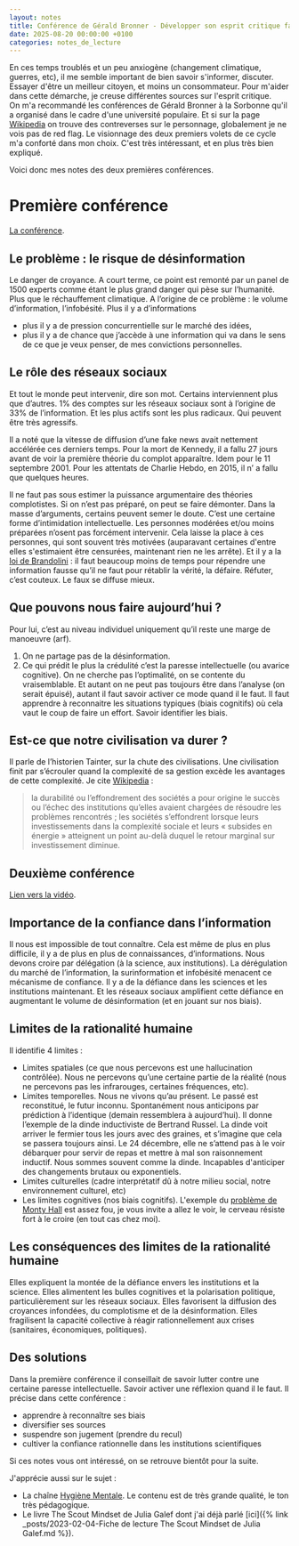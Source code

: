 ```yaml
---
layout: notes
title: Conférence de Gérald Bronner - Développer son esprit critique face à la désinformation (1 & 2)
date: 2025-08-20 00:00:00 +0100
categories: notes_de_lecture
---
```


En ces temps troublés et un peu anxiogène (changement climatique, guerres, etc), il me semble important de bien savoir s'informer, discuter. 
Essayer d'être un meilleur citoyen, et moins un consommateur. 
Pour m'aider dans cette démarche, je creuse différentes sources sur l'esprit critique.  
On m'a recommandé les conférences de Gérald Bronner à la Sorbonne qu'il a organisé dans le cadre d'une université populaire. 
Et si sur la page [Wikipedia](https://fr.wikipedia.org/wiki/G%C3%A9rald_Bronner) on trouve des contreverses sur le personnage, globalement je ne vois pas de red flag. 
Le visionnage des deux premiers volets de ce cycle m'a conforté dans mon choix. 
C'est très intéressant, et en plus très bien expliqué. 

Voici donc mes notes des deux premières conférences. 

# Première conférence
[La conférence](https://www.youtube.com/watch?v=kjy0MHg-ZjU). 

## Le problème : le risque de désinformation
Le danger de croyance. 
A court terme, ce point est remonté par un panel de 1500 experts comme étant le plus grand danger qui pèse sur l’humanité. 
Plus que le réchauffement climatique. 
A l’origine de ce problème : le volume d’information, l’infobésité. 
Plus il y a d’informations
* plus il y a de pression concurrentielle sur le marché des idées, 
* plus il y a de chance que j’accède à une information qui va dans le sens de ce que je veux penser, de mes convictions personnelles.

## Le rôle des réseaux sociaux
Et tout le monde peut intervenir, dire son mot. 
Certains interviennent plus que d’autres. 
1% des comptes sur les réseaux sociaux sont à l’origine de 33% de l’information. 
Et les plus actifs sont les plus radicaux. 
Qui peuvent être très agressifs. 

Il a noté que la vitesse de diffusion d’une fake news avait nettement accélérée ces derniers temps. 
Pour la mort de Kennedy, il a fallu 27 jours avant de voir la première théorie du complot apparaître. 
Idem pour le 11 septembre 2001. 
Pour les attentats de Charlie Hebdo, en 2015, il n’ a fallu que quelques heures.

Il ne faut pas sous estimer la puissance argumentaire des théories complotistes. 
Si on n’est pas préparé, on peut se faire démonter. 
Dans la masse d’arguments, certains peuvent semer le doute. 
C’est une certaine forme d’intimidation intellectuelle. 
Les personnes modérées et/ou moins préparées n’osent pas forcément intervenir. 
Cela laisse la place à ces personnes, qui sont souvent très motivées (auparavant certaines d'entre elles s'estimaient être censurées, maintenant rien ne les arrête).
Et il y a la [loi de Brandolini](https://fr.wikipedia.org/wiki/Loi_de_Brandolini) : 
il faut beaucoup moins de temps pour répendre une information fausse qu’il ne faut pour rétablir la vérité, la défaire. 
Réfuter, c’est couteux. 
Le faux se diffuse mieux.

## Que pouvons nous faire aujourd’hui ?
Pour lui, c’est au niveau individuel uniquement qu’il reste une marge de manoeuvre (arf). 
1. On ne partage pas de la désinformation.
2. Ce qui prédit le plus la crédulité c’est la paresse intellectuelle (ou avarice cognitive). 
On ne cherche pas l’optimalité, on se contente du vraisemblable. 
Et autant on ne peut pas toujours être dans l’analyse (on serait épuisé), autant il faut savoir activer ce mode quand il le faut. 
Il faut apprendre à reconnaitre les situations typiques (biais cognitifs) où cela vaut le coup de faire un effort. 
Savoir identifier les biais.

## Est-ce que notre civilisation va durer ?
Il parle de l’historien Tainter, sur la chute des civilisations. 
Une civilisation finit par s’écrouler quand la complexité de sa gestion excède les avantages de cette complexité. 
Je cite [Wikipedia](https://fr.wikipedia.org/wiki/Joseph_Tainter) :
> la durabilité ou l’effondrement des sociétés a pour origine le succès ou l’échec des institutions qu’elles avaient chargées de résoudre les problèmes rencontrés ; les sociétés s’effondrent lorsque leurs investissements dans la complexité sociale et leurs « subsides en énergie » atteignent un point au-delà duquel le retour marginal sur investissement diminue.

## Deuxième conférence
[Lien vers la vidéo](https://www.youtube.com/watch?v=8mtp3zNYM0w). 

## Importance de la confiance dans l’information
Il nous est impossible de tout connaître. 
Cela est même de plus en plus difficile, il y a de plus en plus de connaissances, d’informations. 
Nous devons croire par délégation (à la science, aux institutions).
La dérégulation du marché de l’information, la surinformation et infobésité menacent ce mécanisme de confiance. 
Il y a de la défiance dans les sciences et les institutions maintenant. 
Et les réseaux sociaux amplifient cette défiance en augmentant le volume de désinformation (et en jouant sur nos biais).

## Limites de la rationalité humaine
Il identifie 4 limites : 
* Limites spatiales (ce que nous percevons est une hallucination contrôlée). 
Nous ne percevons qu’une certaine partie de la réalité (nous ne percevons pas les infrarouges, certaines fréquences, etc).
* Limites temporelles. 
Nous ne vivons qu’au présent. 
Le passé est reconstitué, le futur inconnu. 
Spontanément nous anticipons par prédiction à l’identique (demain ressemblera à aujourd’hui). 
Il donne l’exemple de la dinde inductiviste de Bertrand Russel. 
La dinde voit arriver le fermier tous les jours avec des graines, et s’imagine que cela se passera toujours ainsi. 
Le 24 décembre, elle ne s’attend pas à le voir débarquer pour servir de repas et mettre à mal son raisonnement inductif. 
Nous sommes souvent comme la dinde. 
Incapables d'anticiper des changements brutaux ou exponentiels. 
* Limites culturelles (cadre interprétatif dû à notre milieu social, notre environnement culturel, etc)
* Les limites cognitives (nos biais cognitifs). 
L'exemple du [problème de Monty Hall](https://fr.wikipedia.org/wiki/Probl%C3%A8me_de_Monty_Hall) est assez fou, je vous invite a allez le voir, le cerveau résiste fort à le croire (en tout cas chez moi).

## Les conséquences des limites de la rationalité humaine
Elles expliquent la montée de la défiance envers les institutions et la science.
Elles alimentent les bulles cognitives et la polarisation politique, particulièrement sur les réseaux sociaux.
Elles favorisent la diffusion des croyances infondées, du complotisme et de la désinformation.
Elles fragilisent la capacité collective à réagir rationnellement aux crises (sanitaires, économiques, politiques).

## Des solutions
Dans la première conférence il conseillait de savoir lutter contre une certaine paresse intellectuelle. 
Savoir activer une réflexion quand il le faut. 
Il précise dans cette conférence : 
* apprendre à reconnaître ses biais
* diversifier ses sources
* suspendre son jugement (prendre du recul)
* cultiver la confiance rationnelle dans les institutions scientifiques

Si ces notes vous ont intéressé, on se retrouve bientôt pour la suite. 

J'apprécie aussi sur le sujet : 
* La chaîne [Hygiène Mentale](https://www.youtube.com/@HygieneMentale/videos). Le contenu est de très grande qualité, le ton très pédagogique. 
* Le livre The Scout Mindset de Julia Galef dont j'ai déjà parlé [ici]({% link _posts/2023-02-04-Fiche de lecture The Scout Mindset de Julia Galef.md %}). 